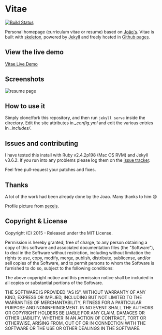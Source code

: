 
# Vitae

[![Build Status](https://secure.travis-ci.org/jekyller/vitae.png?branch=gh-pages)](http://travis-ci.org/jekyller/vitae)

Personal homepage (curriculum vitae or resume) based on [João's](https://github.com/joaomoreno/resume).
Vitae is built with [skeleton](http://getskeleton.com/), powered by [Jekyll](http://jekyllrb.com/) and freely
hosted in [Github pages](https://pages.github.com/).


## View the live demo

[Vitae Live Demo](https://jekyller.github.io/vitae)


## Screenshots

![resume page](https://raw.githubusercontent.com/jekyller/vitae/gh-pages/assets/images/vitae_screen.png)


## How to use it

Simply clone/fork this repository, and then run `jekyll serve` inside the directory.
Edit the site attributes in *_config.yml* and edit the various entries in *_includes/*.

## Issues and contributing

I have tested this install with Ruby v2.4.2p198 (Mac OS RVM) and Jekyll v3.6.2. If you run into any problems please log them on the [issue tracker](https://github.com/jekyller/vitae/issues).

Feel free pull-request your patches and fixes.


## Thanks

A lot of the work had been already done by the Joao. Many thanks to him :smile:

Profile picture from [pexels](https://www.pexels.com/photo/portrait-black-african-ethnicity-person-9494/).


## Copyright & License

Copyright (C) 2015 - Released under the MIT License.

Permission is hereby granted, free of charge, to any person obtaining a copy of this software and associated documentation files (the "Software"), to deal in the Software without restriction, including without limitation the rights to use, copy, modify, merge, publish, distribute, sublicense, and/or sell copies of the Software, and to permit persons to whom the Software is furnished to do so, subject to the following conditions:

The above copyright notice and this permission notice shall be included in all copies or substantial portions of the Software.

THE SOFTWARE IS PROVIDED "AS IS", WITHOUT WARRANTY OF ANY KIND, EXPRESS OR IMPLIED, INCLUDING BUT NOT LIMITED TO THE WARRANTIES OF MERCHANTABILITY, FITNESS FOR A PARTICULAR PURPOSE AND
NONINFRINGEMENT. IN NO EVENT SHALL THE AUTHORS OR COPYRIGHT HOLDERS BE LIABLE FOR ANY CLAIM, DAMAGES OR OTHER LIABILITY, WHETHER IN AN ACTION OF CONTRACT, TORT OR OTHERWISE, ARISING FROM, OUT OF OR IN CONNECTION WITH THE SOFTWARE OR THE USE OR OTHER DEALINGS IN THE SOFTWARE.
